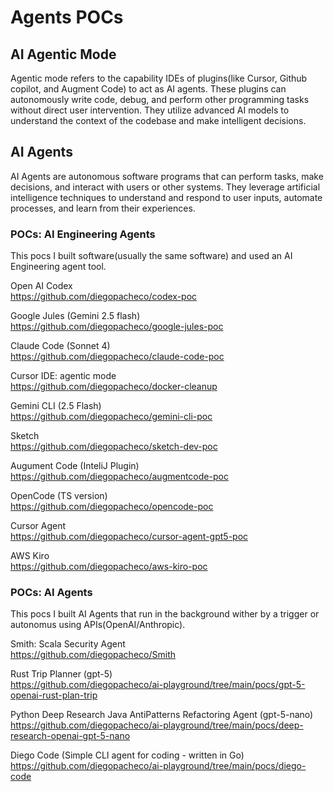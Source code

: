 # Agents POCs

## AI Agentic Mode

Agentic mode refers to the capability IDEs of plugins(like Cursor, Github copilot, and Augment Code) to act as AI agents. These plugins can autonomously write code, debug, and perform other programming tasks without direct user intervention. They utilize advanced AI models to understand the context of the codebase and make intelligent decisions.

## AI Agents

AI Agents are autonomous software programs that can perform tasks, make decisions, and interact with users or other systems. They leverage artificial intelligence techniques to understand and respond to user inputs, automate processes, and learn from their experiences.

### POCs: AI Engineering Agents

This pocs I built software(usually the same software) and used an AI Engineering agent tool.

Open AI Codex <br/>
https://github.com/diegopacheco/codex-poc <br/>

Google Jules (Gemini 2.5 flash) <br/>
https://github.com/diegopacheco/google-jules-poc <br/>

Claude Code (Sonnet 4) <br/>
https://github.com/diegopacheco/claude-code-poc <br/>

Cursor IDE: agentic mode <br/>
https://github.com/diegopacheco/docker-cleanup  <br/>

Gemini CLI (2.5 Flash) <br/>
https://github.com/diegopacheco/gemini-cli-poc <br/>

Sketch <br/>
https://github.com/diegopacheco/sketch-dev-poc <br/>

Augument Code (InteliJ Plugin) <br/>
https://github.com/diegopacheco/augmentcode-poc <br/>

OpenCode (TS version) <br/>
https://github.com/diegopacheco/opencode-poc <br/>

Cursor Agent  <br/>
https://github.com/diegopacheco/cursor-agent-gpt5-poc  <br/>

AWS Kiro  <br/>
https://github.com/diegopacheco/aws-kiro-poc

### POCs: AI Agents

This pocs I built AI Agents that run in the background wither by a trigger or autonomus using APIs(OpenAI/Anthropic).

Smith: Scala Security Agent <br/>
https://github.com/diegopacheco/Smith <br/>

Rust Trip Planner (gpt-5) <br/>
https://github.com/diegopacheco/ai-playground/tree/main/pocs/gpt-5-openai-rust-plan-trip <br/>

Python Deep Research Java AntiPatterns Refactoring Agent (gpt-5-nano) <br/>
https://github.com/diegopacheco/ai-playground/tree/main/pocs/deep-research-openai-gpt-5-nano <br/>

Diego Code (Simple CLI agent for coding - written in Go) <br/>
https://github.com/diegopacheco/ai-playground/tree/main/pocs/diego-code <br/>
